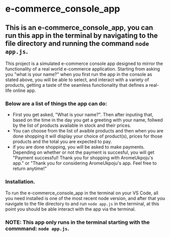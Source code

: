 # e-commerce_console_app

## This is an e-commerce_console_app, you can run this app in the terminal by navigating to the file directory and running the command `node app.js`.

This project is a simulated e-commerce console app designed to mirror the functionality of a real world e-commerce application. Starting from asking you "what is your name?" when you first run the app in the console as stated above, you will be able to select, and interact with a variety of products, getting a taste of the seamless functionality that defines a real-life online app.

### Below are a list of things the app can do:

- First you get asked, "What is your name?". Then after inputing that, based on the time in the day you get a greeting with your name, follwed by the list of products available in stock and their prices.
- You can choose from the list of avaible products and then when you are done shopping it will display your choice of product(s), prices for those products and the total you are expected to pay.
- if you are done shopping, you will be asked to make payments. Depending on whether or not the payment is succesful, you will get "Payment successful! Thank you for shopping with AromeUkpoju's app." or "Thank you for considering AromeUkpoju's app. Feel free to return anytime!"

### Installation.

To run the e-commerce_console_app in the terminal on your VS Code, all you need installed is one of the most recent node version, and after that you navigate to the file directory to and run `node app.js` in the terminal, at this point you should be able interact with the app via the terminal.

### NOTE: This app only runs in the terminal starting with the commmand: ``node app.js``.
